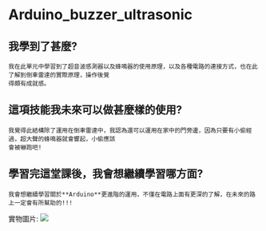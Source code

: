 # Arduino_buzzer_ultrasonic
## 我學到了甚麼?
```
我在此單元中學習到了超音波感測器以及蜂鳴器的使用原理，以及各種電路的連接方式，也在此了解到倒車雷達的實際原理，操作後覺
得頗有成就感。  
```
## 這項技能我未來可以做甚麼樣的使用?
```
我覺得此結構除了運用在倒車雷達中，我認為還可以運用在家中的門旁邊，因為只要有小偷經過，超大聲的蜂鳴器就會響起，小偷應該
會被嚇跑吧!
```
## 學習完這堂課後，我會想繼續學習哪方面?
```
我會想繼續學習關於**Arduino**更進階的運用，不僅在電路上面有更深的了解，在未來的路上一定會有所幫助的!!!
```
實物圖片:
![](https://scontent.ftpe7-4.fna.fbcdn.net/v/t1.15752-9/270105125_355405923251919_9107352507599847107_n.jpg?_nc_cat=105&ccb=1-5&_nc_sid=ae9488&_nc_ohc=kw1CZAhJ3NEAX895BSI&_nc_ht=scontent.ftpe7-4.fna&oh=03_AVI7OhG3rnC2gYlysYYupA7TTL4_6nNjILNmDFo_UURNcg&oe=621894FD)
